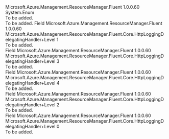 <Type Name="HttpLoggingDelegatingHandler+Level" FullName="Microsoft.Azure.Management.ResourceManager.Fluent.Core.HttpLoggingDelegatingHandler+Level">
  <TypeSignature Language="C#" Value="public enum HttpLoggingDelegatingHandler.Level" />
  <TypeSignature Language="ILAsm" Value=".class nested public auto ansi sealed HttpLoggingDelegatingHandler/Level extends System.Enum" />
  <TypeSignature Language="DocId" Value="T:Microsoft.Azure.Management.ResourceManager.Fluent.Core.HttpLoggingDelegatingHandler.Level" />
  <TypeSignature Language="VB.NET" Value="Public Enum HttpLoggingDelegatingHandler.Level" />
  <TypeSignature Language="F#" Value="type HttpLoggingDelegatingHandler.Level = " />
  <AssemblyInfo>
    <AssemblyName>Microsoft.Azure.Management.ResourceManager.Fluent</AssemblyName>
    <AssemblyVersion>1.0.0.60</AssemblyVersion>
  </AssemblyInfo>
  <Base>
    <BaseTypeName>System.Enum</BaseTypeName>
  </Base>
  <Docs>
    <summary>To be added.</summary>
    <remarks>To be added.</remarks>
  </Docs>
  <Members>
    <Member MemberName="Basic">
      <MemberSignature Language="C#" Value="Basic" />
      <MemberSignature Language="ILAsm" Value=".field public static literal valuetype Microsoft.Azure.Management.ResourceManager.Fluent.Core.HttpLoggingDelegatingHandler/Level Basic = int32(1)" />
      <MemberSignature Language="DocId" Value="F:Microsoft.Azure.Management.ResourceManager.Fluent.Core.HttpLoggingDelegatingHandler.Level.Basic" />
      <MemberSignature Language="VB.NET" Value="Basic" />
      <MemberSignature Language="F#" Value="Basic = 1" Usage="Microsoft.Azure.Management.ResourceManager.Fluent.Core.HttpLoggingDelegatingHandler.Level.Basic" />
      <MemberType>Field</MemberType>
      <AssemblyInfo>
        <AssemblyName>Microsoft.Azure.Management.ResourceManager.Fluent</AssemblyName>
        <AssemblyVersion>1.0.0.60</AssemblyVersion>
      </AssemblyInfo>
      <ReturnValue>
        <ReturnType>Microsoft.Azure.Management.ResourceManager.Fluent.Core.HttpLoggingDelegatingHandler+Level</ReturnType>
      </ReturnValue>
      <MemberValue>1</MemberValue>
      <Docs>
        <summary>To be added.</summary>
      </Docs>
    </Member>
    <Member MemberName="Body">
      <MemberSignature Language="C#" Value="Body" />
      <MemberSignature Language="ILAsm" Value=".field public static literal valuetype Microsoft.Azure.Management.ResourceManager.Fluent.Core.HttpLoggingDelegatingHandler/Level Body = int32(3)" />
      <MemberSignature Language="DocId" Value="F:Microsoft.Azure.Management.ResourceManager.Fluent.Core.HttpLoggingDelegatingHandler.Level.Body" />
      <MemberSignature Language="VB.NET" Value="Body" />
      <MemberSignature Language="F#" Value="Body = 3" Usage="Microsoft.Azure.Management.ResourceManager.Fluent.Core.HttpLoggingDelegatingHandler.Level.Body" />
      <MemberType>Field</MemberType>
      <AssemblyInfo>
        <AssemblyName>Microsoft.Azure.Management.ResourceManager.Fluent</AssemblyName>
        <AssemblyVersion>1.0.0.60</AssemblyVersion>
      </AssemblyInfo>
      <ReturnValue>
        <ReturnType>Microsoft.Azure.Management.ResourceManager.Fluent.Core.HttpLoggingDelegatingHandler+Level</ReturnType>
      </ReturnValue>
      <MemberValue>3</MemberValue>
      <Docs>
        <summary>To be added.</summary>
      </Docs>
    </Member>
    <Member MemberName="BodyAndHeaders">
      <MemberSignature Language="C#" Value="BodyAndHeaders" />
      <MemberSignature Language="ILAsm" Value=".field public static literal valuetype Microsoft.Azure.Management.ResourceManager.Fluent.Core.HttpLoggingDelegatingHandler/Level BodyAndHeaders = int32(4)" />
      <MemberSignature Language="DocId" Value="F:Microsoft.Azure.Management.ResourceManager.Fluent.Core.HttpLoggingDelegatingHandler.Level.BodyAndHeaders" />
      <MemberSignature Language="VB.NET" Value="BodyAndHeaders" />
      <MemberSignature Language="F#" Value="BodyAndHeaders = 4" Usage="Microsoft.Azure.Management.ResourceManager.Fluent.Core.HttpLoggingDelegatingHandler.Level.BodyAndHeaders" />
      <MemberType>Field</MemberType>
      <AssemblyInfo>
        <AssemblyName>Microsoft.Azure.Management.ResourceManager.Fluent</AssemblyName>
        <AssemblyVersion>1.0.0.60</AssemblyVersion>
      </AssemblyInfo>
      <ReturnValue>
        <ReturnType>Microsoft.Azure.Management.ResourceManager.Fluent.Core.HttpLoggingDelegatingHandler+Level</ReturnType>
      </ReturnValue>
      <MemberValue>4</MemberValue>
      <Docs>
        <summary>To be added.</summary>
      </Docs>
    </Member>
    <Member MemberName="Headers">
      <MemberSignature Language="C#" Value="Headers" />
      <MemberSignature Language="ILAsm" Value=".field public static literal valuetype Microsoft.Azure.Management.ResourceManager.Fluent.Core.HttpLoggingDelegatingHandler/Level Headers = int32(2)" />
      <MemberSignature Language="DocId" Value="F:Microsoft.Azure.Management.ResourceManager.Fluent.Core.HttpLoggingDelegatingHandler.Level.Headers" />
      <MemberSignature Language="VB.NET" Value="Headers" />
      <MemberSignature Language="F#" Value="Headers = 2" Usage="Microsoft.Azure.Management.ResourceManager.Fluent.Core.HttpLoggingDelegatingHandler.Level.Headers" />
      <MemberType>Field</MemberType>
      <AssemblyInfo>
        <AssemblyName>Microsoft.Azure.Management.ResourceManager.Fluent</AssemblyName>
        <AssemblyVersion>1.0.0.60</AssemblyVersion>
      </AssemblyInfo>
      <ReturnValue>
        <ReturnType>Microsoft.Azure.Management.ResourceManager.Fluent.Core.HttpLoggingDelegatingHandler+Level</ReturnType>
      </ReturnValue>
      <MemberValue>2</MemberValue>
      <Docs>
        <summary>To be added.</summary>
      </Docs>
    </Member>
    <Member MemberName="None">
      <MemberSignature Language="C#" Value="None" />
      <MemberSignature Language="ILAsm" Value=".field public static literal valuetype Microsoft.Azure.Management.ResourceManager.Fluent.Core.HttpLoggingDelegatingHandler/Level None = int32(0)" />
      <MemberSignature Language="DocId" Value="F:Microsoft.Azure.Management.ResourceManager.Fluent.Core.HttpLoggingDelegatingHandler.Level.None" />
      <MemberSignature Language="VB.NET" Value="None" />
      <MemberSignature Language="F#" Value="None = 0" Usage="Microsoft.Azure.Management.ResourceManager.Fluent.Core.HttpLoggingDelegatingHandler.Level.None" />
      <MemberType>Field</MemberType>
      <AssemblyInfo>
        <AssemblyName>Microsoft.Azure.Management.ResourceManager.Fluent</AssemblyName>
        <AssemblyVersion>1.0.0.60</AssemblyVersion>
      </AssemblyInfo>
      <ReturnValue>
        <ReturnType>Microsoft.Azure.Management.ResourceManager.Fluent.Core.HttpLoggingDelegatingHandler+Level</ReturnType>
      </ReturnValue>
      <MemberValue>0</MemberValue>
      <Docs>
        <summary>To be added.</summary>
      </Docs>
    </Member>
  </Members>
</Type>